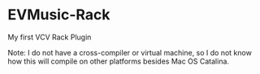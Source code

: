 # EVMusic-Rack
My first VCV Rack Plugin

Note: I do not have a cross-compiler or virtual machine, so I do not know how this will compile on other platforms besides Mac OS Catalina.


